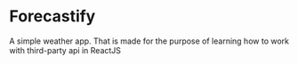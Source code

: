 # Forecastify
A simple weather app. That is made for the purpose of learning how to work with third-party api in ReactJS

